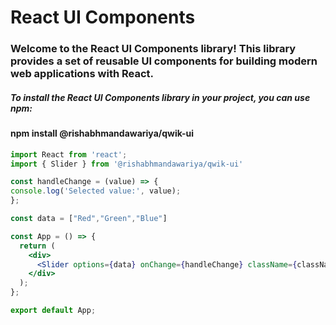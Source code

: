 # React UI Components

### Welcome to the React UI Components library! This library provides a set of reusable UI components for building modern web applications with React.

##### To install the React UI Components library in your project, you can use npm:

#### npm install @rishabhmandawariya/qwik-ui

```jsx
import React from 'react';
import { Slider } from '@rishabhmandawariya/qwik-ui'

const handleChange = (value) => {
console.log('Selected value:', value);
};

const data = ["Red","Green","Blue"]

const App = () => {
  return (
    <div>
      <Slider options={data} onChange={handleChange} className={className}/>
    </div>
  );
};

export default App;
```